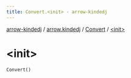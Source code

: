 ```yaml
---
title: Convert.<init> - arrow-kindedj
---
```


[arrow-kindedj](../../index.html) / [arrow.kindedj](../index.html) / [Convert](index.html) / [&lt;init&gt;](./-init-.html)

# &lt;init&gt;

`Convert()`